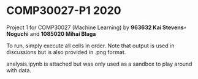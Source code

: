 # COMP30027-P1 2020
Project 1 for COMP30027 (Machine Learning)
by **963632 Kai Stevens-Noguchi** and **1085020 Mihai Blaga**

To run, simply execute all cells in order. Note that output is used in discussions but is also provided in .png format.

analysis.ipynb is attached but was only used as a sandbox to play around with data.